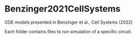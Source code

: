 # Benzinger2021CellSystems

ODE models presented in Benzinger et al., Cell Systems (2022)

Each folder contains files to run simulation of a specific circuit.

